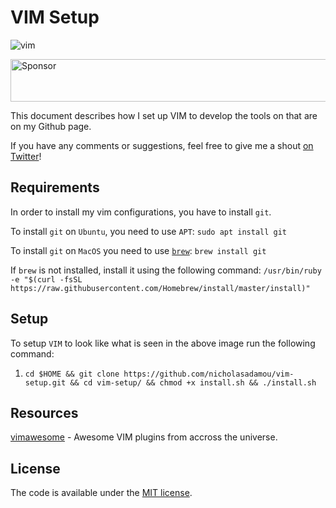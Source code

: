 # VIM Setup

![vim](http://i.imgur.com/AQSIXwj.gif)

<a target='_blank' rel='nofollow' href='https://app.codesponsor.io/link/9xfHBCXLLneQfkK8qiHeHcLd/nicholasadamou/vim-setup'>
  <img alt='Sponsor' width='888' height='68' src='https://app.codesponsor.io/embed/9xfHBCXLLneQfkK8qiHeHcLd/nicholasadamou/vim-setup.svg' />
</a>

This document describes how I set up VIM to develop the tools on that are on my Github page.

If you have any comments or suggestions, feel free to give me a shout [on Twitter](https://twitter.com/nicholasadamou)!

## Requirements

In order to install my vim configurations, you have to install `git`.

To install `git` on `Ubuntu`, you need to use `APT`: `sudo apt install git`

To install `git` on `MacOS` you need to use [`brew`](http://brew.sh/): `brew install git`

If `brew` is not installed, install it using the following command: `/usr/bin/ruby -e "$(curl -fsSL https://raw.githubusercontent.com/Homebrew/install/master/install)"`

## Setup

To setup `VIM` to look like what is seen in the above image run the following command:

1. `cd $HOME && git clone https://github.com/nicholasadamou/vim-setup.git && cd vim-setup/ && chmod +x install.sh && ./install.sh`

## Resources

[vimawesome](https://vimawesome.com/) - Awesome VIM plugins from accross the universe.

## License

The code is available under the [MIT license](LICENSE.txt).